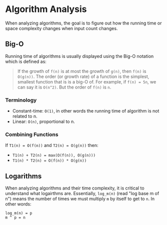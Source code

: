 # Algorithm Analysis

When analyzing algorithms, the goal is to figure out how the running time or space complexity changes when input count changes.

## Big-O
Running time of algorithms is usually displayed using the Big-O notation which is defined as:
> If the growth of `f(n)` is at most the growth of `g(n)`, then `f(n)` is `O(g(n))`.
The order (or growth rate) of a function is the simplest, smallest function that is is a big-O of. For example, if `f(n) = 5n`, we can say it is `O(n^2)`. But the order of `f(n)` is `n`.

### Terminology
- Constant-time: `O(1)`, in other words the running time of algorithm is not related to n.
- Linear: `O(n)`, proportional to n.

### Combining Functions
If `T1(n) = O(f(n))` and `T2(n) = O(g(n))` then:
- `T1(n) + T2(n) = max(O(f(n)), O(g(n)))`
- `T1(n) * T2(n) = O(f(n)) * O(g(n))`

## Logarithms
When analyzing algorithms and their time complexity, it is critical to understand what logairthms are. Essentially, `log_m(n)` (read "log base m of n") means the number of times we must multiply `m` by itself to get to `n`. In other words:
```
log_m(n) = p
m ^ p = n
```
